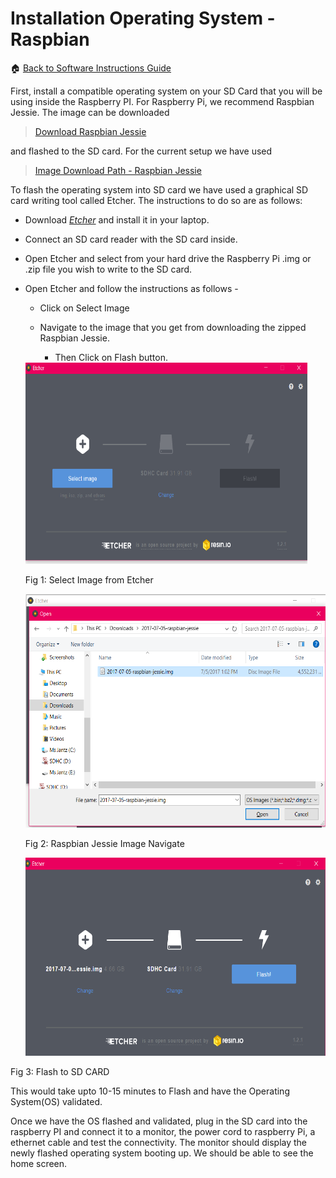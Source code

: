 # **Installation Operating System - Raspbian**
:house: [Back to Software Instructions Guide](https://github.com/SachinPawaskarUNO/mav-openag-foodcomputer2.0/blob/master/docs/SoftwareInstallation.md)

First, install a compatible operating system on your SD Card that you will be using inside the Raspberry PI. For Raspberry Pi, we recommend Raspbian Jessie. The image can be downloaded  
>[Download Raspbian Jessie](http://downloads.raspberrypi.org/raspbian/images/)

and flashed to the SD card. For the current setup we have used
>[Image Download Path - Raspbian Jessie](http://downloads.raspberrypi.org/raspbian/images/raspbian-2017-07-05/)

To flash the operating system into SD card we have used a graphical SD
card writing tool called Etcher. The instructions to do so are as
follows:

-   Download [*Etcher*](https://etcher.io/) and install it in
    your laptop.

-   Connect an SD card reader with the SD card inside.

-   Open Etcher and select from your hard drive the Raspberry Pi .img or
    .zip file you wish to write to the SD card.

-   Open Etcher and follow the instructions as follows -

    -   Click on Select Image

    -   Navigate to the image that you get from downloading the zipped
        Raspbian Jessie.

        -   Then Click on Flash button.

    <img src="./media/image1.png" width="451" height="322" />

      Fig 1: Select Image from Etcher

     <img src="./media/image2.png" width="548" height="374" />

     Fig 2: Raspbian Jessie Image Navigate

     <img src="./media/image3.png" width="543" height="317" />

 Fig 3: Flash to SD CARD

This would take upto 10-15 minutes to Flash and have the Operating System(OS) validated.

Once we have the OS flashed and validated, plug in the SD card into the raspberry PI and connect it to a monitor, the power cord to raspberry Pi, a ethernet cable and test the connectivity. The monitor should display the newly flashed operating system booting up.
We should be able to see the home screen.
